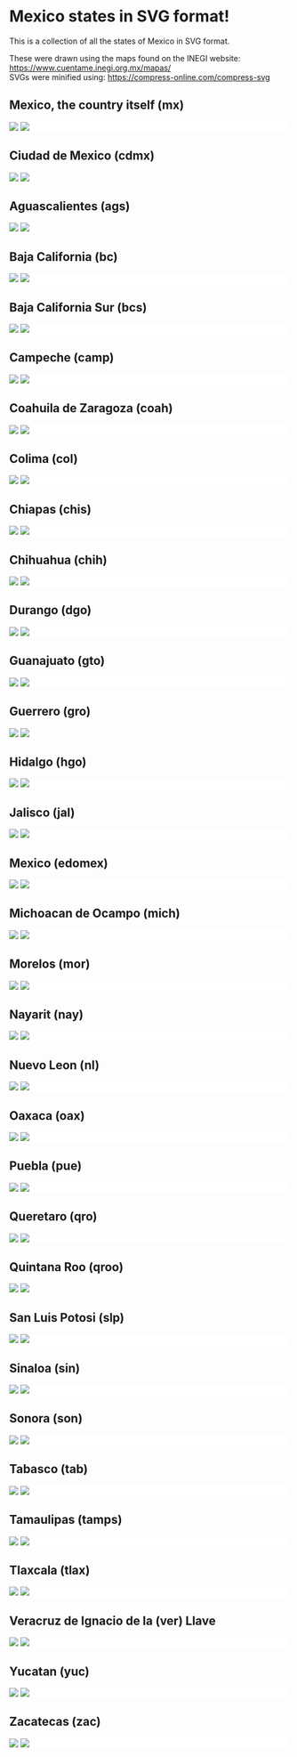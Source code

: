 # Mexico states in SVG format!

This is a collection of all the states of Mexico in SVG format.

These were drawn using the maps found on the INEGI website: https://www.cuentame.inegi.org.mx/mapas/  
SVGs were minified using: https://compress-online.com/compress-svg

## Mexico, the country itself (mx)
<div style="background-color: white;">
    <img src="svg/mx.svg">
    <img src="svg/mx-o.svg">
</div>

## Ciudad de Mexico (cdmx)
<div style="background-color: white;">
    <img src="svg/cdmx.svg">
    <img src="svg/cdmx-o.svg">
</div>

## Aguascalientes (ags)
<div style="background-color: white;">
    <img src="svg/ags.svg">
    <img src="svg/ags-o.svg">
</div>

## Baja California (bc)
<div style="background-color: white;">
    <img src="svg/bc.svg">
    <img src="svg/bc-o.svg">
</div>

## Baja California Sur (bcs)
<div style="background-color: white;">
    <img src="svg/bcs.svg">
    <img src="svg/bcs-o.svg">
</div>

## Campeche (camp)
<div style="background-color: white;">
    <img src="svg/camp.svg">
    <img src="svg/camp-o.svg">
</div>

## Coahuila de Zaragoza (coah)
<div style="background-color: white;">
    <img src="svg/coah.svg">
    <img src="svg/coah-o.svg">
</div>

## Colima (col)
<div style="background-color: white;">
    <img src="svg/col.svg">
    <img src="svg/col-o.svg">
</div>

## Chiapas (chis)
<div style="background-color: white;">
    <img src="svg/chis.svg">
    <img src="svg/chis-o.svg">
</div>

## Chihuahua (chih)
<div style="background-color: white;">
    <img src="svg/chih.svg">
    <img src="svg/chih-o.svg">
</div>

## Durango (dgo)
<div style="background-color: white;">
    <img src="svg/dgo.svg">
    <img src="svg/dgo-o.svg">
</div>

## Guanajuato (gto)
<div style="background-color: white;">
    <img src="svg/gto.svg">
    <img src="svg/gto-o.svg">
</div>

## Guerrero (gro)
<div style="background-color: white;">
    <img src="svg/gro.svg">
    <img src="svg/gro-o.svg">
</div>

## Hidalgo (hgo)
<div style="background-color: white;">
    <img src="svg/hgo.svg">
    <img src="svg/hgo-o.svg">
</div>

## Jalisco (jal)
<div style="background-color: white;">
    <img src="svg/jal.svg">
    <img src="svg/jal-o.svg">
</div>

## Mexico (edomex)
<div style="background-color: white;">
    <img src="svg/edomex.svg">
    <img src="svg/edomex-o.svg">
</div>

## Michoacan de Ocampo (mich)
<div style="background-color: white;">
    <img src="svg/mich.svg">
    <img src="svg/mich-o.svg">
</div>

## Morelos (mor)
<div style="background-color: white;">
    <img src="svg/mor.svg">
    <img src="svg/mor-o.svg">
</div>

## Nayarit (nay)
<div style="background-color: white;">
    <img src="svg/nay.svg">
    <img src="svg/nay-o.svg">
</div>

## Nuevo Leon (nl)
<div style="background-color: white;">
    <img src="svg/nl.svg">
    <img src="svg/nl-o.svg">
</div>

## Oaxaca (oax)
<div style="background-color: white;">
    <img src="svg/oax.svg">
    <img src="svg/oax-o.svg">
</div>

## Puebla (pue)
<div style="background-color: white;">
    <img src="svg/pue.svg">
    <img src="svg/pue-o.svg">
</div>

## Queretaro (qro)
<div style="background-color: white;">
    <img src="svg/qro.svg">
    <img src="svg/qro-o.svg">
</div>

## Quintana Roo (qroo)
<div style="background-color: white;">
    <img src="svg/qroo.svg">
    <img src="svg/qroo-o.svg">
</div>

## San Luis Potosi (slp)
<div style="background-color: white;">
    <img src="svg/slp.svg">
    <img src="svg/slp-o.svg">
</div>

## Sinaloa (sin)
<div style="background-color: white;">
    <img src="svg/sin.svg">
    <img src="svg/sin-o.svg">
</div>

## Sonora (son)
<div style="background-color: white;">
    <img src="svg/son.svg">
    <img src="svg/son-o.svg">
</div>

## Tabasco (tab)
<div style="background-color: white;">
    <img src="svg/tab.svg">
    <img src="svg/tab-o.svg">
</div>

## Tamaulipas (tamps)
<div style="background-color: white;">
    <img src="svg/tamps.svg">
    <img src="svg/tamps-o.svg">
</div>

## Tlaxcala (tlax)
<div style="background-color: white;">
    <img src="svg/tlax.svg">
    <img src="svg/tlax-o.svg">
</div>

## Veracruz de Ignacio de la (ver) Llave
<div style="background-color: white;">
    <img src="svg/ver.svg">
    <img src="svg/ver-o.svg">
</div>

## Yucatan (yuc)
<div style="background-color: white;">
    <img src="svg/yuc.svg">
    <img src="svg/yuc-o.svg">
</div>

## Zacatecas (zac)
<div style="background-color: white;">
    <img src="svg/zac.svg">
    <img src="svg/zac-o.svg">
</div>
